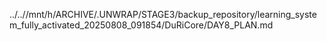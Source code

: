 ../..//mnt/h/ARCHIVE/.UNWRAP/STAGE3/backup_repository/learning_system_fully_activated_20250808_091854/DuRiCore/DAY8_PLAN.md